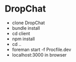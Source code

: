 # DropChat


* clone DropChat
* bundle install
* cd client
* npm install 
* cd ..
* foreman start -f Procfile.dev
* localhost:3000 in browser 





